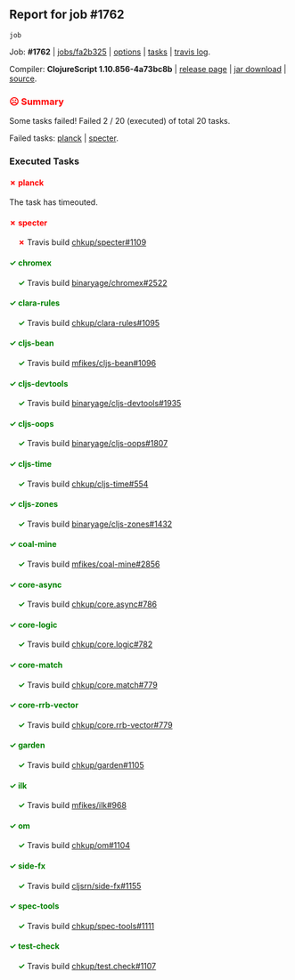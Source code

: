 ## Report for job #1762
```
job
```


Job: **#1762** | [jobs/fa2b325](https://github.com/cljs-oss/canary/commit/fa2b3257e583ec62f2b75a833bde04e06889868c) | [options](options.edn) | [tasks](tasks.edn) | [travis log](https://travis-ci.org/cljs-oss/canary/builds/768683624).

Compiler: **ClojureScript 1.10.856-4a73bc8b** | [release page](https://github.com/cljs-oss/canary/releases/tag/r1.10.856-4a73bc8b) | [jar download](https://github.com/cljs-oss/canary/releases/download/r1.10.856-4a73bc8b/clojurescript-1.10.856-4a73bc8b.jar) | [source](https://github.com/clojure/clojurescript/commit/4a73bc8b4c95cfedc614dcabb0fe1795da371d37).

### <b style='color:red'>☹ Summary</b>

Some tasks failed! Failed 2 / 20 (executed) of total 20 tasks.

Failed tasks: [planck](#-planck) | [specter](#-specter).

### Executed Tasks

#### <b style='color:red'>&#x2717; planck</b>
The task has timeouted.

#### <b style='color:red'>&#x2717; specter</b>
&nbsp;&nbsp;&nbsp;&nbsp;<b style='color:red'>&#x2717;</b> Travis build [chkup/specter#1109](https://travis-ci.org/chkup/specter/builds/768683827)<br>

#### <b style='color:green'>&#x2713; chromex</b>
&nbsp;&nbsp;&nbsp;&nbsp;<b style='color:green'>&#x2713;</b> Travis build [binaryage/chromex#2522](https://travis-ci.org/binaryage/chromex/builds/768683758)<br>

#### <b style='color:green'>&#x2713; clara-rules</b>
&nbsp;&nbsp;&nbsp;&nbsp;<b style='color:green'>&#x2713;</b> Travis build [chkup/clara-rules#1095](https://travis-ci.org/chkup/clara-rules/builds/768683760)<br>

#### <b style='color:green'>&#x2713; cljs-bean</b>
&nbsp;&nbsp;&nbsp;&nbsp;<b style='color:green'>&#x2713;</b> Travis build [mfikes/cljs-bean#1096](https://travis-ci.org/mfikes/cljs-bean/builds/768683762)<br>

#### <b style='color:green'>&#x2713; cljs-devtools</b>
&nbsp;&nbsp;&nbsp;&nbsp;<b style='color:green'>&#x2713;</b> Travis build [binaryage/cljs-devtools#1935](https://travis-ci.org/binaryage/cljs-devtools/builds/768683764)<br>

#### <b style='color:green'>&#x2713; cljs-oops</b>
&nbsp;&nbsp;&nbsp;&nbsp;<b style='color:green'>&#x2713;</b> Travis build [binaryage/cljs-oops#1807](https://travis-ci.org/binaryage/cljs-oops/builds/768683766)<br>

#### <b style='color:green'>&#x2713; cljs-time</b>
&nbsp;&nbsp;&nbsp;&nbsp;<b style='color:green'>&#x2713;</b> Travis build [chkup/cljs-time#554](https://travis-ci.org/chkup/cljs-time/builds/768683768)<br>

#### <b style='color:green'>&#x2713; cljs-zones</b>
&nbsp;&nbsp;&nbsp;&nbsp;<b style='color:green'>&#x2713;</b> Travis build [binaryage/cljs-zones#1432](https://travis-ci.org/binaryage/cljs-zones/builds/768683771)<br>

#### <b style='color:green'>&#x2713; coal-mine</b>
&nbsp;&nbsp;&nbsp;&nbsp;<b style='color:green'>&#x2713;</b> Travis build [mfikes/coal-mine#2856](https://travis-ci.org/mfikes/coal-mine/builds/768683773)<br>

#### <b style='color:green'>&#x2713; core-async</b>
&nbsp;&nbsp;&nbsp;&nbsp;<b style='color:green'>&#x2713;</b> Travis build [chkup/core.async#786](https://travis-ci.org/chkup/core.async/builds/768683787)<br>

#### <b style='color:green'>&#x2713; core-logic</b>
&nbsp;&nbsp;&nbsp;&nbsp;<b style='color:green'>&#x2713;</b> Travis build [chkup/core.logic#782](https://travis-ci.org/chkup/core.logic/builds/768683789)<br>

#### <b style='color:green'>&#x2713; core-match</b>
&nbsp;&nbsp;&nbsp;&nbsp;<b style='color:green'>&#x2713;</b> Travis build [chkup/core.match#779](https://travis-ci.org/chkup/core.match/builds/768683798)<br>

#### <b style='color:green'>&#x2713; core-rrb-vector</b>
&nbsp;&nbsp;&nbsp;&nbsp;<b style='color:green'>&#x2713;</b> Travis build [chkup/core.rrb-vector#779](https://travis-ci.org/chkup/core.rrb-vector/builds/768683802)<br>

#### <b style='color:green'>&#x2713; garden</b>
&nbsp;&nbsp;&nbsp;&nbsp;<b style='color:green'>&#x2713;</b> Travis build [chkup/garden#1105](https://travis-ci.org/chkup/garden/builds/768683804)<br>

#### <b style='color:green'>&#x2713; ilk</b>
&nbsp;&nbsp;&nbsp;&nbsp;<b style='color:green'>&#x2713;</b> Travis build [mfikes/ilk#968](https://travis-ci.org/mfikes/ilk/builds/768683806)<br>

#### <b style='color:green'>&#x2713; om</b>
&nbsp;&nbsp;&nbsp;&nbsp;<b style='color:green'>&#x2713;</b> Travis build [chkup/om#1104](https://travis-ci.org/chkup/om/builds/768683808)<br>

#### <b style='color:green'>&#x2713; side-fx</b>
&nbsp;&nbsp;&nbsp;&nbsp;<b style='color:green'>&#x2713;</b> Travis build [cljsrn/side-fx#1155](https://travis-ci.org/cljsrn/side-fx/builds/768683813)<br>

#### <b style='color:green'>&#x2713; spec-tools</b>
&nbsp;&nbsp;&nbsp;&nbsp;<b style='color:green'>&#x2713;</b> Travis build [chkup/spec-tools#1111](https://travis-ci.org/chkup/spec-tools/builds/768683838)<br>

#### <b style='color:green'>&#x2713; test-check</b>
&nbsp;&nbsp;&nbsp;&nbsp;<b style='color:green'>&#x2713;</b> Travis build [chkup/test.check#1107](https://travis-ci.org/chkup/test.check/builds/768683834)<br>
